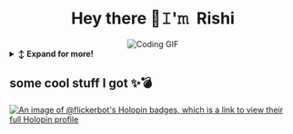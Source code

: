  <!--hey! glad to see ya here -->
 <div>
<h1 align="center">Hey there 👋𝙸'𝚖 Rishi</h1>
</div>
 
 <div align="center">
    <img height="270" width="600" src="https://media.giphy.com/media/AFdcYElkoNAUE/giphy.gif" alt="Coding GIF" />
  </div>

  
<details>
   <summary><b>↕️ Expand for more!</b></summary>
  
   <br>

   
<!-- About Section -->
<details>
  <summary><b>👩‍💻  About Me</b></summary>

 <h1> I'm Rishiraj Singh Rathore from INDIA </h1>
  <br>
 - 🔭  Working in CLOUD ☁️ , Primary Language JAVA 🏄‍♀️ , SIH22 RunnerUP 🤹‍♂️ and A Huge Anime fan 🏋️‍♀️
  <br>
 - 📚 I'm currently learning AWS and Azure 
  <br>
 - ⚡ In my free time play Chess and explore new techs 👨‍💻

</details>
  










 <!--language and tools -->

<details>
 
 
 <summary><b>🛠️ Languages and Tools:</b></summary>

  <p>

 
<div align="left">
  <img src="https://cdn.jsdelivr.net/gh/devicons/devicon/icons/java/java-original.svg" height="45" alt="java logo"  />
  <img width="14" />
  <img src="https://cdn.jsdelivr.net/gh/devicons/devicon/icons/cplusplus/cplusplus-original.svg" height="45" alt="cplusplus logo"  />
  <img width="14" />
  <img src="https://cdn.jsdelivr.net/gh/devicons/devicon/icons/python/python-original.svg" height="45" alt="python logo"  />
  <img width="14" />
  <img src="https://cdn.jsdelivr.net/gh/devicons/devicon/icons/amazonwebservices/amazonwebservices-original.svg" height="45" alt="amazonwebservices logo"  />
  <img width="14" />
  <img src="https://cdn.jsdelivr.net/gh/devicons/devicon/icons/docker/docker-original.svg" height="45" alt="docker logo"  />
  <img width="14" />
  <img src="https://cdn.jsdelivr.net/gh/devicons/devicon/icons/googlecloud/googlecloud-original.svg" height="45" alt="googlecloud logo"  />
  <img width="14" />
  <br>
  <img src="https://cdn.jsdelivr.net/gh/devicons/devicon/icons/azure/azure-original.svg" height="45" alt="azure logo"  />
  <img width="14" />
  <img src="https://cdn.jsdelivr.net/gh/devicons/devicon/icons/github/github-original.svg" height="45" alt="github logo"  />
  <img width="14" />
  <img src="https://cdn.jsdelivr.net/gh/devicons/devicon/icons/html5/html5-original.svg" height="45" alt="html5 logo"  />
  <img width="14" />
  <img src="https://cdn.jsdelivr.net/gh/devicons/devicon/icons/css3/css3-original.svg" height="45" alt="css3 logo"  />
  <img width="14" />
  <img src="https://cdn.jsdelivr.net/gh/devicons/devicon/icons/javascript/javascript-original.svg" height="45" alt="javascript logo"  />
  <img width="14" />
  <img src="https://cdn.jsdelivr.net/gh/devicons/devicon/icons/kubernetes/kubernetes-plain.svg" height="45" alt="kubernetes logo"  />
</div>
</p>
</details>



<!--socials -->

<details>
  <summary><b> 🧛‍♀️ Connect with me:</b></summary>
 <br>
<p align="left">
<a href="https://linkedin.com/in/rishiraj-singh-rathore-b69340231" target="blank"><img align="center" src="https://raw.githubusercontent.com/rahuldkjain/github-profile-readme-generator/master/src/images/icons/Social/linked-in-alt.svg" alt="rishiraj-singh-rathore-b69340231" height="30" width="40" /></a>
<a href="https://fb.com/rishiraj.singh.501598" target="blank"><img align="center" src="https://raw.githubusercontent.com/rahuldkjain/github-profile-readme-generator/master/src/images/icons/Social/facebook.svg" alt="rishiraj.singh.501598" height="30" width="40" /></a>
<a href="https://instagram.com/rishirajsinghmertiya" target="blank"><img align="center" src="https://raw.githubusercontent.com/rahuldkjain/github-profile-readme-generator/master/src/images/icons/Social/instagram.svg" alt="rishirajsinghmertiya" height="30" width="40" /></a>
</p>

</details>


<!--abt me -->
   
<p align="center">
<a href="https://flickerbot.github.io/portfoilio/" title="KNOW MORE ABT ME 😎 "><img width="500" src="https://raw.githubusercontent.com/flickerbot/flickerbot/master/assets/github-snake.svg" /></a>
</p>




</details>


<!--hacktoberfest -->

<h2> some cool stuff I got ✨💣 </h2>

 [![An image of @flickerbot's Holopin badges, which is a link to view their full Holopin profile](https://holopin.me/flickerbot)](https://holopin.io/@flickerbot)
